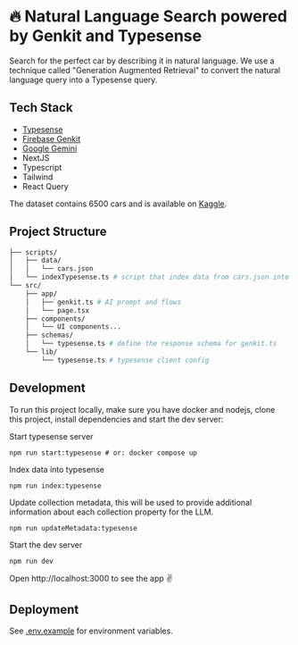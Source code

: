 <h1>
 🔥 Natural Language Search powered by Genkit and Typesense
</h1>

Search for the perfect car by describing it in natural language. We use a technique called "Generation Augmented Retrieval" to convert the natural language query into a Typesense query. 

## Tech Stack

- <a href="https://github.com/typesense/typesense" target="_blank">Typesense</a>
- <a href="https://github.com/firebase/genkit" target="_blank">Firebase Genkit</a>
- <a href="https://deepmind.google/technologies/gemini/" target="_blank">Google Gemini</a>
- NextJS
- Typescript
- Tailwind
- React Query

The dataset contains 6500 cars and is available on <a href="https://www.kaggle.com/datasets/rupindersinghrana/car-features-and-prices-dataset" target="_blank">Kaggle</a>.

## Project Structure

```bash
├── scripts/
│   ├── data/
│   │   └── cars.json
│   └── indexTypesense.ts # script that index data from cars.json into typesense server
└── src/
    ├── app/
    │   ├── genkit.ts # AI prompt and flows
    │   └── page.tsx
    ├── components/
    │   └── UI components...
    ├── schemas/
    │   └── typesense.ts # define the response schema for genkit.ts
    └── lib/
        └── typesense.ts # typesense client config
```

## Development

To run this project locally, make sure you have docker and nodejs, clone this project, install dependencies and start the dev server:

Start typesense server

```shell
npm run start:typesense # or: docker compose up
```

Index data into typesense

```shell
npm run index:typesense
```

Update collection metadata, this will be used to provide additional information about each collection property for the LLM.

```shell
npm run updateMetadata:typesense
```

Start the dev server

```shell
npm run dev
```

Open http://localhost:3000 to see the app ✌️

## Deployment

See [.env.example](.env.example) for environment variables.
